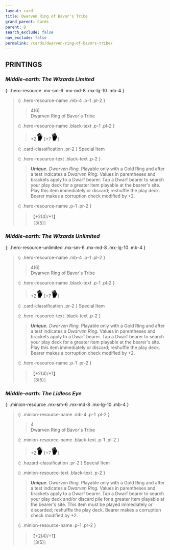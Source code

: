```yaml
---
layout: card
title: Dwarven Ring of Bavor's Tribe
grand_parent: Cards
parent: D
search_exclude: false
nav_exclude: false
permalink: /cards/dwarven-ring-of-bavors-tribe/
---
```


## PRINTINGS


### _Middle-earth: The Wizards Limited_

{: .hero-resource .mx-sm-6 .mx-md-8 .mx-lg-10 .mb-4 }
> {: .hero-resource-name .mb-4 .p-1 .pl-2 }
> > <div class="card-mp">4(6)</div>
> > <div class="card-name">Dwarven Ring of Bavor's Tribe</div>
>
> {: .hero-resource-name .black-text .p-1 .pl-2 }
> > +2![](/assets/images/di.svg) [+7![](/assets/images/di.svg)]
>
> {: .card-classification .pr-2 }
> Special Item
>
> {: .hero-resource-text .black-text .p-2 }
> > _**Unique.**_ _Dwarven Ring._ Playable only with a Gold Ring and after a test indicates a _Dwarven Ring._ Values in parentheses and brackets apply to a Dwarf bearer. Tap a Dwarf bearer to search your play deck for a greater item playable at the bearer's site. Play this item immediately or discard; reshuffle the play deck. Bearer makes a corruption check modified by +2. 
> 
> {: .hero-resource-name .p-1 .pr-2 }
> > <div class="card-shield">【+2(4)/+1】</div>
> > <div class="card-corruption">〔3(5)〕</div>

### _Middle-earth: The Wizards Unlimited_

{: .hero-resource-unlimited .mx-sm-6 .mx-md-8 .mx-lg-10 .mb-4 }
> {: .hero-resource-name .mb-4 .p-1 .pl-2 }
> > <div class="card-mp">4(6)</div>
> > <div class="card-name">Dwarven Ring of Bavor's Tribe</div>
>
> {: .hero-resource-name .black-text .p-1 .pl-2 }
> > +2![](/assets/images/di.svg) [+7![](/assets/images/di.svg)]
>
> {: .card-classification .pr-2 }
> Special Item
>
> {: .hero-resource-text .black-text .p-2 }
> > _**Unique.**_ _Dwarven Ring._ Playable only with a Gold Ring and after a test indicates a _Dwarven Ring._ Values in parentheses and brackets apply to a Dwarf bearer. Tap a Dwarf bearer to search your play deck for a greater item playable at the bearer's site. Play this item immediately or discard; reshuffle the play deck. Bearer makes a corruption check modified by +2. 
> 
> {: .hero-resource-name .p-1 .pr-2 }
> > <div class="card-shield">【+2(4)/+1】</div>
> > <div class="card-corruption">〔3(5)〕</div>

### _Middle-earth: The Lidless Eye_

{: .minion-resource .mx-sm-6 .mx-md-8 .mx-lg-10 .mb-4 }
> {: .minion-resource-name .mb-4 .p-1 .pl-2 }
> > <div class="hazard-mp">4</div>
> > <div class="card-name">Dwarven Ring of Bavor's Tribe</div>
>
> {: .minion-resource-name .black-text .p-1 .pl-2 }
> > +2![](/assets/images/di.svg) [+7![](/assets/images/di.svg)]
>
> {: .hazard-classification .pr-2 }
> Special Item
>
> {: .minion-resource-text .black-text .p-2 }
> > _**Unique.**_ _Dwarven Ring._ Playable only with a Gold Ring and after a test indicates a _Dwarven Ring._ Values in parentheses and brackets apply to a Dwarf bearer. Tap a Dwarf bearer to search your play deck and/or discard pile for a greater item playable at the bearer's site. This item must be played immediately or discarded; reshuffle the play deck. Bearer makes a corruption check modified by +2. 
> 
> {: .minion-resource-name .p-1 .pr-2 }
> > <div class="card-shield">【+2(4)/+1】</div>
> > <div class="card-corruption-white">〔3(5)〕</div>
